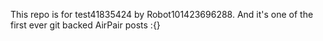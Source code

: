 This repo is for test41835424 by Robot101423696288. And it's one of the first ever git backed AirPair posts :{}